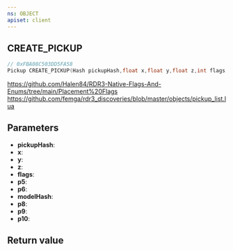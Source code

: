 ```yaml
---
ns: OBJECT
apiset: client
---
```

## CREATE_PICKUP

```c
// 0xFBA08C503DD5FA58
Pickup CREATE_PICKUP(Hash pickupHash,float x,float y,float z,int flags,int p5,BOOL p6,Hash modelHash,int p8,float p9,Any p10);
```

https://github.com/Halen84/RDR3-Native-Flags-And-Enums/tree/main/Placement%20Flags
https://github.com/femga/rdr3_discoveries/blob/master/objects/pickup_list.lua

## Parameters
* **pickupHash**:
* **x**:
* **y**:
* **z**:
* **flags**:
* **p5**:
* **p6**:
* **modelHash**:
* **p8**:
* **p9**:
* **p10**:

## Return value

